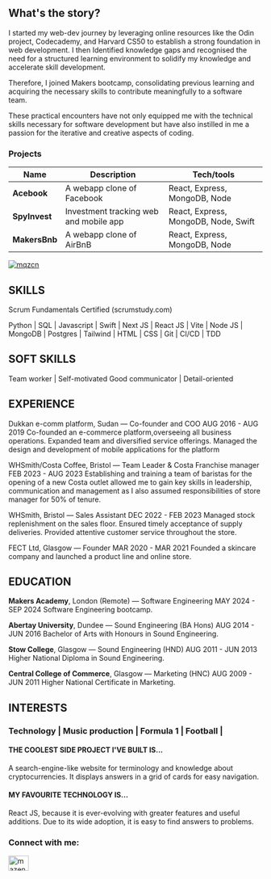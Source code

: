 ## What's the story?

I started my web-dev journey by leveraging online resources like the Odin project, Codecademy, and Harvard CS50 to establish a strong foundation in web development. I then Identified knowledge gaps and recognised the need for a structured learning environment to solidify my knowledge and accelerate skill development.

Therefore, I joined Makers bootcamp, consolidating previous learning and acquiring the necessary skills to contribute meaningfully to a software team.


These practical encounters have not only equipped me with the technical skills necessary for software development but have also instilled in me a passion for the iterative and creative aspects of coding.

<h3>Projects</h3>

| Name                         | Description                | Tech/tools        |
| ---------------------------- | -----------------          | ----------------- |
| **Acebook**                  | A webapp clone of Facebook | React, Express, MongoDB, Node |
| **SpyInvest**                | Investment tracking web and mobile app | React, Express, MongoDB, Node, Swift |
| **MakersBnb**                | A webapp clone of AirBnB   | React, Express, MongoDB, Node |

<p align="left"> <a href="https://github.com/mqzcn/github-profile-trophy"><img src="https://github-profile-trophy.vercel.app/?username=mqzcn" alt="mqzcn" /></a> </p>

## SKILLS
Scrum Fundamentals Certified (scrumstudy.com)

Python | SQL | Javascript | Swift | Next JS | React JS | Vite | Node JS | MongoDB | Postgres | Tailwind | HTML | CSS | Git | CI/CD | TDD

## SOFT SKILLS
Team worker | Self-motivated Good communicator | Detail-oriented

## EXPERIENCE
Dukkan e-comm platform, Sudan — Co-founder and COO AUG 2016 - AUG 2019
Co-founded an e-commerce platform,overseeing all business operations. Expanded team and diversified service offerings. Managed the design and development of mobile applications for the platform

WHSmith/Costa Coffee, Bristol — Team Leader & Costa Franchise manager
FEB 2023 - AUG 2023
Establishing and training a team of baristas for the opening of a new Costa outlet allowed me to gain key skills in leadership, communication and management as I also assumed responsibilities of store manager for 50% of tenure.

WHSmith, Bristol — Sales Assistant
DEC 2022 - FEB 2023
Managed stock replenishment on the sales floor. Ensured timely acceptance of supply deliveries. Provided attentive customer service throughout the store.

FECT Ltd, Glasgow — Founder
MAR 2020 - MAR 2021
Founded a skincare company and launched a product line and online store.


## EDUCATION
**Makers Academy**, London (Remote) — Software Engineering
MAY 2024 - SEP 2024
Software Engineering bootcamp.

**Abertay University**, Dundee — Sound Engineering (BA Hons)
AUG 2014 - JUN 2016
Bachelor of Arts with Honours in Sound Engineering.

**Stow College**, Glasgow — Sound Engineering (HND)
AUG 2011 - JUN 2013
Higher National Diploma in Sound Engineering.

**Central College of Commerce**, Glasgow — Marketing (HNC)
AUG 2009 - JUN 2011
Higher National Certificate in Marketing.

## INTERESTS
### Technology | Music production | Formula 1 | Football |


#### THE COOLEST SIDE PROJECT I'VE BUILT IS...

A search-engine-like website for terminology and knowledge about cryptocurrencies. It displays answers in a grid of cards for easy navigation.

#### MY FAVOURITE TECHNOLOGY IS...

React JS, because it is ever-evolving with greater features and useful additions. Due to its wide adoption, it is easy to find answers to problems.


<h3 align="left">Connect with me:</h3>
<p align="left">
<a href="https://linkedin.com/in/mazen-magzoub" target="blank"><img align="center" src="https://raw.githubusercontent.com/rahuldkjain/github-profile-readme-generator/master/src/images/icons/Social/linked-in-alt.svg" alt="mazen-magzoub" height="30" width="40" /></a>
</p>
